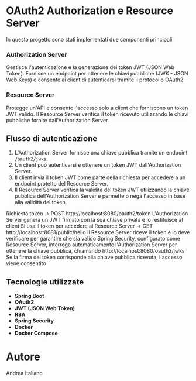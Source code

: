 # OAuth2 Authorization e Resource Server

In questo progetto sono stati implementati due componenti principali:

### Authorization Server
Gestisce l'autenticazione e la generazione dei token JWT (JSON Web Token). Fornisce un endpoint per ottenere le chiavi pubbliche (JWK - JSON Web Keys) e consente ai client di autenticarsi tramite il protocollo OAuth2.

### Resource Server
Protegge un'API e consente l'accesso solo a client che forniscono un token JWT valido. Il Resource Server verifica il token ricevuto utilizzando le chiavi pubbliche fornite dall'Authorization Server.

## Flusso di autenticazione

1. L'Authorization Server fornisce una chiave pubblica tramite un endpoint `/oauth2/jwks`.
2. Un client può autenticarsi e ottenere un token JWT dall'Authorization Server.
3. Il client invia il token JWT come parte della richiesta per accedere a un endpoint protetto del Resource Server.
4. Il Resource Server verifica la validità del token JWT utilizzando la chiave pubblica dell'Authorization Server e permette o nega l'accesso in base alla validità del token.

Richiesta token → POST http://localhost:8080/oauth2/token
L'Authorization Server genera un JWT firmato con la sua chiave privata e lo restituisce al client
Si usa il token per accedere al Resource Server → GET http://localhost:8081/public/hello
Il Resource Server riceve il token e lo deve verificare per garantire che sia valido
Spring Security, configurato come Resource Server, interroga automaticamente l'Authorization Server per ottenere la chiave pubblica, chiamando http://localhost:8080/oauth2/jwks
Se la firma del token corrisponde alla chiave pubblica ricevuta, l'accesso viene consentito 

## Tecnologie utilizzate

- **Spring Boot**
- **OAuth2**
- **JWT (JSON Web Token)**
- **RSA**
- **Spring Security**
- **Docker**
- **Docker Compose**

# Autore

Andrea Italiano
